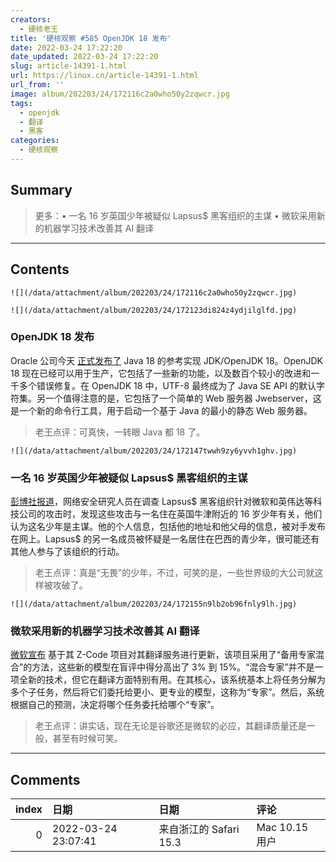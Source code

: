 ```yaml
---
creators:
  - 硬核老王
title: '硬核观察 #585 OpenJDK 18 发布'
date: 2022-03-24 17:22:20
date_updated: 2022-03-24 17:22:20
slug: article-14391-1.html
url: https://linux.cn/article-14391-1.html
url_from: ''
image: album/202203/24/172116c2a0who50y2zqwcr.jpg
tags:
  - openjdk
  - 翻译
  - 黑客
categories:
  - 硬核观察
---
```


## Summary

> 更多：• 一名 16 岁英国少年被疑似 Lapsus$ 黑客组织的主谋 • 微软采用新的机器学习技术改善其 AI 翻译

***

<!-- more -->

## Contents

`![](/data/attachment/album/202203/24/172116c2a0who50y2zqwcr.jpg)`

`![](/data/attachment/album/202203/24/172123di824z4ydjilglfd.jpg)`

### OpenJDK 18 发布

Oracle 公司今天 [正式发布了](https://jdk.java.net/18/) Java 18 的参考实现 JDK/OpenJDK 18。OpenJDK 18 现在已经可以用于生产，它包括了一些新的功能，以及数百个较小的改进和一千多个错误修复。在 OpenJDK 18 中，UTF-8 最终成为了 Java SE API 的默认字符集。另一个值得注意的是，它包括了一个简单的 Web 服务器 Jwebserver，这是一个新的命令行工具，用于启动一个基于 Java 的最小的静态 Web 服务器。

> 
> 老王点评：可真快，一转眼 Java 都 18 了。
> 
> 
> 

`![](/data/attachment/album/202203/24/172147twwh9zy6yvvh1ghv.jpg)`

### 一名 16 岁英国少年被疑似 Lapsus$ 黑客组织的主谋

[彭博社报道](https://www.bloomberg.com/news/articles/2022-03-23/teen-suspected-by-cyber-researchers-of-being-lapsus-mastermind?sref=ylv224K8)，网络安全研究人员在调查 Lapsus$ 黑客组织针对微软和英伟达等科技公司的攻击时，发现这些攻击与一名住在英国牛津附近的 16 岁少年有关，他们认为这名少年是主谋。他的个人信息，包括他的地址和他父母的信息，被对手发布在网上。Lapsus$ 的另一名成员被怀疑是一名居住在巴西的青少年，很可能还有其他人参与了该组织的行动。

> 
> 老王点评：真是“无畏”的少年，不过，可笑的是，一些世界级的大公司就这样被攻破了。
> 
> 
> 

`![](/data/attachment/album/202203/24/172155n9lb2ob96fnly9lh.jpg)`

### 微软采用新的机器学习技术改善其 AI 翻译

[微软宣布](https://techcrunch.com/2022/03/22/microsoft-improves-its-ai-translations-with-z-code/) 基于其 Z-Code 项目对其翻译服务进行更新，该项目采用了“备用专家混合”的方法，这些新的模型在盲评中得分高出了 3% 到 15%。“混合专家”并不是一项全新的技术，但它在翻译方面特别有用。在其核心，该系统基本上将任务分解为多个子任务，然后将它们委托给更小、更专业的模型，这称为“专家”。然后，系统根据自己的预测，决定将哪个任务委托给哪个“专家”。

> 
> 老王点评：讲实话，现在无论是谷歌还是微软的必应，其翻译质量还是一般，甚至有时候可笑。
> 
> 
>

***

## Comments

|   index | 日期                | 日期                                  | 评论                      |
|--------:|:--------------------|:--------------------------------------|:--------------------------|
|       0 | 2022-03-24 23:07:41 | 来自浙江的 Safari 15.3|Mac 10.15 用户 | 你发任你发，我选 Java 8。 |
